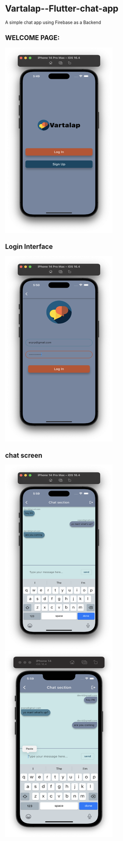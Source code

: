 # Vartalap--Flutter-chat-app
 A simple chat app using Firebase as a Backend
 
 ## WELCOME PAGE:
 
 
<img width="350" height="600" src="images/wel.png"> 

## Login Interface

<img width="350" height="600" src="images/login.png">

## chat screen
<img width="350" height="600" src="images/chat1.png"> <img width="350" height="600" src="images/chat2.png">
